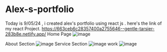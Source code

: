 # Alex-s-portfolio
Today is 9/05/24 , i created alex's portfolio using react js . 
here's the link of my react Project.
https://663ceb6c28357400a2755646--gentle-tarsier-283b8e.netlify.app/
Home Page
![image](https://github.com/piyush0mandloi/Alex-s-portfolio/assets/129135570/b2bfa87b-af1a-42f8-93ed-4b5c8b71bc28)

About Section
![image](https://github.com/piyush0mandloi/Alex-s-portfolio/assets/129135570/599862cf-df1e-4b0b-9ea6-56bf3f1b096e)
Service Section
![image](https://github.com/piyush0mandloi/Alex-s-portfolio/assets/129135570/934769e2-3c41-4a1e-af77-5d5ff6386fb6)
work
![image](https://github.com/piyush0mandloi/Alex-s-portfolio/assets/129135570/36907b36-a67c-4af3-b7af-10019266d4e0)
